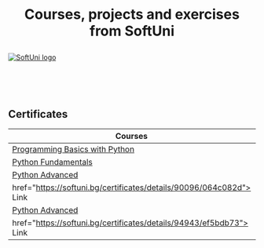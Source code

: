 # <p align="center"> Courses, projects and exercises from SoftUni <p>
  
<a href="https://softuni.bg/trainings/courses" rel="Courses">  ![SoftUni logo][logo] <a/>

[logo]: http://innovationstarterbox.bg/wp-content/uploads/2016/05/Softuni_logo_trasparent.png "Logo Title Text 2"

<br/>
<br/>
<br/>

<h2> Certificates </h2>

|**Courses**|**Certificates**| 
|---|---|
|<a href="https://softuni.bg/trainings/2777/programming-basics-with-python-february-2020" > Programming Basics with Python </a>   | <a href="https://softuni.bg/certificates/details/78672/faa5eec9"> Link</a> |
|<a href="https://softuni.bg/trainings/2833/python-fundamentals-may-2020"> Python Fundamentals  </a>| <a href="https://softuni.bg/certificates/details/85518/29a89dac"> Link</a> |
|<a href="https://softuni.bg/trainings/3013/python-advanced-september-2020"> Python Advanced  </a>| <a
href="https://softuni.bg/certificates/details/90096/064c082d"> Link</a> |
|<a href="https://softuni.bg/trainings/3014/python-oop-october-2020"> Python Advanced  </a>| <a
href="https://softuni.bg/certificates/details/94943/ef5bdb73"> Link</a> |
